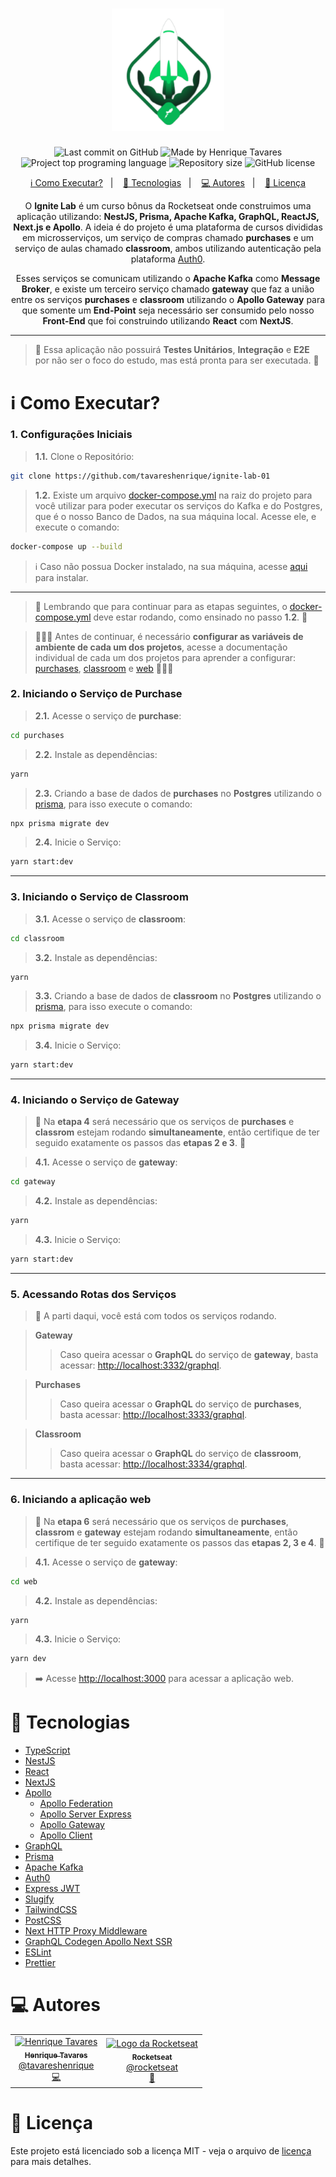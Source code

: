 <h1 align="center">
  <img alt="Ignite Lab" title="Ignite Lab" src="https://raw.githubusercontent.com/tavareshenrique/ignite-lab-01/fdc436f7cf6b78de9683118fb7a0f000a5a4ae6f/assets/logo.svg" width="180px" />
</h1>

<p align="center">
  <img alt="Last commit on GitHub" src="https://img.shields.io/github/last-commit/tavareshenrique/ignite-lab-01?color=4ad862">
  <img alt="Made by Henrique Tavares" src="https://img.shields.io/badge/made%20by-Henrique Tavares-%20?color=4ad862">
  <img alt="Project top programing language" src="https://img.shields.io/github/languages/top/tavareshenrique/ignite-lab-01?color=4ad862">
  <img alt="Repository size" src="https://img.shields.io/github/repo-size/tavareshenrique/ignite-lab-01?color=4ad862">
  <img alt="GitHub license" src="https://img.shields.io/github/license/tavareshenrique/ignite-lab-01?color=4ad862">
</p>

<p align="center">
  <a href="#information_source-como-executar">ℹ️ Como Executar?</a>&nbsp;&nbsp;&nbsp;|&nbsp;&nbsp;&nbsp;
  <a href="#rocket-tecnologias">🚀 Tecnologias</a>&nbsp;&nbsp;&nbsp;|&nbsp;&nbsp;&nbsp;
  <a href="#computer-autores">💻 Autores</a>&nbsp;&nbsp;&nbsp;|&nbsp;&nbsp;&nbsp;
  <a href="#memo-licença">📝 Licença</a>
</p>

<p align="center">
  O <b>Ignite Lab</b> é um curso bônus da Rocketseat onde construimos uma aplicação utilizando: <b>NestJS, Prisma, Apache Kafka, GraphQL, ReactJS, Next.js e Apollo</b>. A ideia é do projeto é uma plataforma de cursos divididas em microsserviços, um serviço de compras chamado <b>purchases</b> e um serviço de aulas chamado <b>classroom</b>, ambos utilizando autenticação pela plataforma <a href="https://auth0.com/pt">Auth0</a>.
</p>

<p align="center">
  Esses serviços se comunicam utilizando o <b>Apache Kafka</b> como <b>Message Broker</b>, e existe um terceiro serviço chamado <b>gateway</b> que faz a união entre os serviços <b>purchases</b> e <b>classroom</b> utilizando o <b>Apollo Gateway</b> para que somente um <b>End-Point</b> seja necessário ser consumido pelo nosso <b>Front-End</b> que foi construindo utilizando <b>React</b> com <b>NextJS</b>.
</p>

---

> 🧪 Essa aplicação não possuirá **Testes Unitários**, **Integração** e **E2E** por não ser o foco do estudo, mas está pronta para ser executada. 🧪

# :information_source: Como Executar?

### 1. Configurações Iniciais

> **1.1.** Clone o Repositório:

```bash
git clone https://github.com/tavareshenrique/ignite-lab-01
```

> **1.2.** Existe um arquivo [docker-compose.yml](./docker-compose.yml) na raiz do projeto para você utilizar para poder executar os serviços do Kafka e do Postgres, que é o nosso Banco de Dados, na sua máquina local. Acesse ele, e execute o comando:

```bash
docker-compose up --build
```

> ℹ️  Caso não possua Docker instalado, na sua máquina, acesse [aqui](https://docs.docker.com/engine/install/) para instalar.

---

> 🚨 Lembrando que para continuar para as etapas seguintes, o [docker-compose.yml](./docker-compose.yml) deve estar rodando, como ensinado no passo **1.2**. 🚨

> 🚨🚨🚨 Antes de continuar, é necessário **configurar as variáveis de ambiente de cada um dos projetos**, acesse a documentação individual de cada um dos projetos para aprender a configurar: [purchases](./purchases/), [classroom](./classroom/) e [web](./web/) 🚨🚨🚨

### 2. Iniciando o Serviço de Purchase

> **2.1.** Acesse o serviço de **purchase**:

```bash
cd purchases
```

> **2.2.** Instale as dependências:

```bash
yarn
```

> **2.3.** Criando a base de dados de **purchases** no **Postgres** utilizando o [prisma](https://www.prisma.io/), para isso execute o comando:

```bash
npx prisma migrate dev
```

> **2.4.** Inicie o Serviço:

```bash
yarn start:dev
```
---

### 3. Iniciando o Serviço de Classroom

> **3.1.** Acesse o serviço de **classroom**:

```bash
cd classroom
```

> **3.2.** Instale as dependências:

```bash
yarn
```

> **3.3.** Criando a base de dados de **classroom** no **Postgres** utilizando o [prisma](https://www.prisma.io/), para isso execute o comando:

```bash
npx prisma migrate dev
```

> **3.4.** Inicie o Serviço:

```bash
yarn start:dev
```

---

### 4. Iniciando o Serviço de Gateway

> 🚨 Na **etapa 4** será necessário que os serviços de **purchases** e **classrom** estejam rodando **simultaneamente**, então certifique de ter seguido exatamente os passos das **etapas 2 e 3**. 🚨


> **4.1.** Acesse o serviço de **gateway**:

```bash
cd gateway
```

> **4.2.** Instale as dependências:

```bash
yarn
```

> **4.3.** Inicie o Serviço:

```bash
yarn start:dev
```

---

### 5. Acessando Rotas dos Serviços

> 🎉  A parti daqui, você está com todos os serviços rodando.

> **Gateway**
>> Caso queira acessar o **GraphQL** do serviço de **gateway**, basta acessar: [http://localhost:3332/graphql](http://localhost:3332/graphql).

> **Purchases**
>> Caso queira acessar o **GraphQL** do serviço de **purchases**, basta acessar: [http://localhost:3333/graphql](http://localhost:3333/graphql).

> **Classroom**
>> Caso queira acessar o **GraphQL** do serviço de **classroom**, basta acessar: [http://localhost:3334/graphql](http://localhost:3334/graphql).

---

### 6. Iniciando a aplicação web

> 🚨 Na **etapa 6** será necessário que os serviços de **purchases**, **classrom** e **gateway** estejam rodando **simultaneamente**, então certifique de ter seguido exatamente os passos das **etapas 2, 3 e 4**. 🚨


> **4.1.** Acesse o serviço de **gateway**:

```bash
cd web
```

> **4.2.** Instale as dependências:

```bash
yarn
```

> **4.3.** Inicie o Serviço:

```bash
yarn dev
```

> ➡️ Acesse [http://localhost:3000](http://localhost:3000) para acessar a aplicação web.


# :rocket: Tecnologias

- [TypeScript](https://www.typescriptlang.org/)
- [NestJS](https://nestjs.com/)
- [React](https://pt-br.reactjs.org/)
- [NextJS](https://nextjs.org/)
- [Apollo](apollographql.com)
  - [Apollo Federation](https://www.npmjs.com/package/@apollo/federation)
  - [Apollo Server Express](https://www.npmjs.com/package/apollo-server-express)
  - [Apollo Gateway](https://www.npmjs.com/package/@apollo/gateway)
  - [Apollo Client](https://www.npmjs.com/package/@apollo/client)
- [GraphQL](https://graphql.org/)
- [Prisma](https://www.prisma.io/)
- [Apache Kafka](https://kafka.apache.org/)
- [Auth0](https://auth0.com/pt)
- [Express JWT](https://www.npmjs.com/package/express-jwt)
- [Slugify](https://www.npmjs.com/package/slugify)
- [TailwindCSS](https://tailwindcss.com/)
- [PostCSS](https://postcss.org/)
- [Next HTTP Proxy Middleware](https://www.npmjs.com/package/next-http-proxy-middleware)
- [GraphQL Codegen Apollo Next SSR](https://www.npmjs.com/package/graphql-codegen-apollo-next-ssr)
- [ESLint](https://eslint.org/)
- [Prettier](https://prettier.io/)

# :computer: Autores

<table>
  <tr>
    <td align="center">
      <a href="http://github.com/tavareshenrique/">
        <img src="https://avatars1.githubusercontent.com/u/27022914?v=4" width="100px;" alt="Henrique Tavares"/>
        <br />
        <sub>
          <b>Henrique Tavares</b>
        </sub>
       </a>
       <br />
       <a href="https://www.linkedin.com/in/tavareshenrique/" title="Linkedin">@tavareshenrique</a>
       <br />
       <a href="https://github.com/tavareshenrique/go-barber-web-ts/commits?author=tavareshenrique" title="Code">💻</a>
    </td>
    <td align="center">
      <a href="http://github.com/rocketseat/">
        <img src="https://avatars.githubusercontent.com/u/28929274?s=200&v=4" width="100px;" alt="Logo da Rocketseat"/>
        <br />
        <sub>
          <b>Rocketseat</b>
        </sub>
       </a>
       <br />
       <a href="http://github.com/rocketseat/" title="Linkedin">@rocketseat</a>
       <br />
       <a href="https://github.com/tavareshenrique/go-barber-web-ts/commits?author=tavareshenrique" title="Education Platform">🚀</a>
    </td>
  </tr>
</table>

# :memo: Licença

Este projeto está licenciado sob a licença MIT - veja o arquivo de [licença](https://github.com/tavareshenrique/go-barber-mobile-ts/blob/master/LICENSE.md) para mais detalhes.
